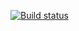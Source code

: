 [![Build status](https://ci.appveyor.com/api/projects/status/atw8tmpxrcrb2ou5/branch/master?svg=true)](https://ci.appveyor.com/project/Stegur/ahj-1-4-credit-card-validator/branch/master)
